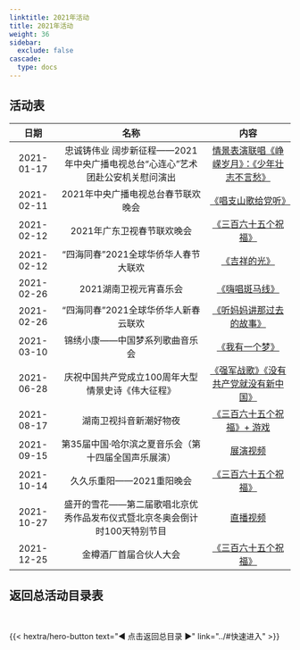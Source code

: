 ```yaml
---
linktitle: 2021年活动
title: 2021年活动
weight: 36
sidebar:
  exclude: false
cascade:
  type: docs
---
```


## 活动表

|日期|名称|内容|
|:-----:|:-----:|:-----:|
|2021-01-17|忠诚铸伟业 阔步新征程——2021年中央广播电视总台“心连心”艺术团赴公安机关慰问演出|[情景表演联唱《峥嵘岁月》：《少年壮志不言愁》](../2021/20210117/)|
|2021-02-11|2021年中央广播电视总台春节联欢晚会|[《唱支山歌给党听》](../2021/20210211/#2021年中央广播电视总台春节联欢晚会)|
|2021-02-12|2021年广东卫视春节联欢晚会|[《三百六十五个祝福》](../2021/20210211/#2021年广东卫视春节联欢晚会)|
|2021-02-12|“四海同春”2021全球华侨华人春节大联欢|[《吉祥的光》](../2021/20210211/#四海同春2021全球华侨华人春节大联欢)|
|2021-02-26|2021湖南卫视元宵喜乐会|[《嗨唱斑马线》](../2021/20210226/)|
|2021-02-26|“四海同春”2021全球华侨华人新春云联欢|[《听妈妈讲那过去的故事》](../2021/20210226-1/)|
|2021-03-10|锦绣小康——中国梦系列歌曲音乐会|[《我有一个梦》](../2021/20210310/)|
|2021-06-28|庆祝中国共产党成立100周年大型情景史诗《伟大征程》|[《强军战歌》《没有共产党就没有新中国》](../2021/20210628/)|
|2021-08-17|湖南卫视抖音新潮好物夜|[《三百六十五个祝福》+ 游戏](../2021/20210817/)|
|2021-09-15|第35届中国·哈尔滨之夏音乐会（第十四届全国声乐展演）|[展演视频](../2021/20210915/)|
|2021-10-14|久久乐重阳——2021重阳晚会|[《三百六十五个祝福》](../2021/20211014/)|
|2021-10-27|盛开的雪花——第二届歌唱北京优秀作品发布仪式暨北京冬奥会倒计时100天特别节目|[直播视频](../2021/20211027/)|
|2021-12-25|金樽酒厂首届合伙人大会|[《三百六十五个祝福》](../2021/20211225/)|

## 返回总活动目录表

<br>

{{< hextra/hero-button text="◀ 点击返回总目录 ▶" link="../#快速进入" >}}